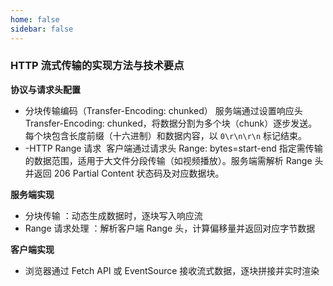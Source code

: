 ```yaml
---
home: false
sidebar: false
---
```


### HTTP 流式传输的实现方法与技术要点

**协议与请求头配置** ‌

- 分块传输编码（Transfer-Encoding: chunked）‌‌
  服务端通过设置响应头 Transfer-Encoding: chunked，将数据分割为多个块（chunk）逐步发送。每个块包含长度前缀（十六进制）和数据内容，以 `0\r\n\r\n` 标记结束。
- -HTTP Range 请求 ‌
  客户端通过请求头 Range: bytes=start-end 指定需传输的数据范围，适用于大文件分段传输（如视频播放）。服务端需解析 Range 头并返回 206 Partial Content 状态码及对应数据块。

**服务端实现**

- 分块传输 ‌：动态生成数据时，逐块写入响应流
- Range 请求处理 ‌：解析客户端 Range 头，计算偏移量并返回对应字节数据 ‌

**客户端实现**

- 浏览器通过 Fetch API 或 EventSource 接收流式数据，逐块拼接并实时渲染 ‌

